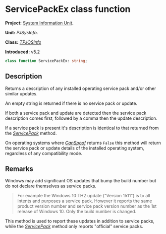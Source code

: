 # ServicePackEx class function

**Project:** [System Information Unit](../API.md).

**Unit:** _PJSysInfo_.

**Class:** _[TPJOSInfo](./TPJOSInfo.md)_

**Introduced:** v5.2

```pascal
class function ServicePackEx: string;
```

## Description

Returns a description of any installed operating service pack and/or other similar updates.

An empty string is returned if there is no service pack or update. 

If both a service pack and update are detected then the service pack description comes first, followed by a comma then the update description.

If a service pack is present it's description is identical to that returned from the _[ServicePack](./TPJOSInfo-ServicePack.md)_ method.

On operating systems where _[CanSpoof](./TPJOSInfo-CanSpoof.md)_ returns `False` this method will return the service pack or update details of the installed operating system, regardless of any compatibility mode.

## Remarks

Windows may add significant OS updates that bump the build number but do not declare themselves as service packs. 

> For example the Windows 10 TH2 update ("Version 1511") is to all intents and purposes a service pack. However it reports the same product version number and service pack version number as the 1st release of Windows 10. Only the build number is changed.

This method is used to report these updates in addition to service packs, while the _[ServicePack](./TPJOSInfo-ServicePack.md)_ method only reports "official" service packs.
